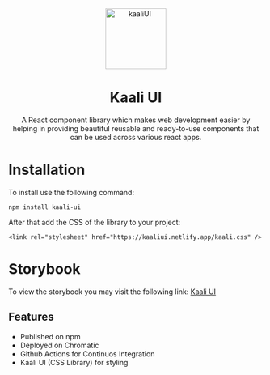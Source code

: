 <div align="center">
   <img src="https://kaaliui.netlify.app/assets/images/kali-icon.ico" alt="kaaliUI" height="120" width="120">

# Kaali UI

A React component library which makes web development easier by helping in providing beautiful reusable and ready-to-use components that can be used across various react apps.

</div>

# Installation

To install use the following command:

```
npm install kaali-ui
```

After that add the CSS of the library to your project:

```
<link rel="stylesheet" href="https://kaaliui.netlify.app/kaali.css" />
```

# Storybook

To view the storybook you may visit the following link:
[Kaali UI](https://6291a7a40cbcb1004a39412c-aqykbuzsnp.chromatic.com/)

## Features

- Published on npm
- Deployed on Chromatic
- Github Actions for Continuos Integration
- Kaali UI (CSS Library) for styling
